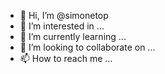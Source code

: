 - 👋 Hi, I’m @simonetop
- 👀 I’m interested in ...
- 🌱 I’m currently learning ...
- 💞️ I’m looking to collaborate on ...
- 📫 How to reach me ...

<!---
simonetop/simonetop is a ✨ special ✨ repository because its `README.md` (this file) appears on your GitHub profile.
You can click the Preview link to take a look at your changes.
--->
